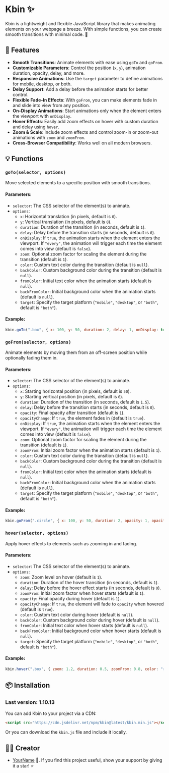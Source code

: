 
# Kbin ✨

Kbin is a lightweight and flexible JavaScript library that makes animating elements on your webpage a breeze. With simple functions, you can create smooth transitions with minimal code. 🌟

## 🚀 Features

- **Smooth Transitions**: Animate elements with ease using `goTo` and `goFrom`.
- **Customizable Parameters**: Control the position (`x`, `y`), animation duration, opacity, delay, and more.
- **Responsive Animations**: Use the `target` parameter to define animations for mobile, desktop, or both.
- **Delay Support**: Add a delay before the animation starts for better control.
- **Flexible Fade-In Effects**: With `goFrom`, you can make elements fade in and slide into view from any position.
- **On-Display Animations**: Start animations only when the element enters the viewport with `onDisplay`.
- **Hover Effects**: Easily add zoom effects on hover with custom duration and delay using `hover`.
- **Zoom & Scale**: Include zoom effects and control zoom-in or zoom-out animations with `zoom` and `zoomFrom`.
- **Cross-Browser Compatibility**: Works well on all modern browsers.

## 💡 Functions

### `goTo(selector, options)`
Move selected elements to a specific position with smooth transitions.

#### Parameters:
- `selector`: The CSS selector of the element(s) to animate.
- `options`:
  - `x`: Horizontal translation (in pixels, default is `0`).
  - `y`: Vertical translation (in pixels, default is `0`).
  - `duration`: Duration of the transition (in seconds, default is `1`).
  - `delay`: Delay before the transition starts (in seconds, default is `0`).
  - `onDisplay`: If `true`, the animation starts when the element enters the viewport. If `"every"`, the animation will trigger each time the element comes into view (default is `false`).
  - `zoom`: Optional zoom factor for scaling the element during the transition (default is `1`).
  - `color`: Custom text color during the transition (default is `null`).
  - `backColor`: Custom background color during the transition (default is `null`).
  - `fromColor`: Initial text color when the animation starts (default is `null`).
  - `backFromColor`: Initial background color when the animation starts (default is `null`).
  - `target`: Specify the target platform (`"mobile"`, `"desktop"`, or `"both"`, default is `"both"`).

#### Example:

```javascript
kbin.goTo(".box", { x: 100, y: 50, duration: 2, delay: 1, onDisplay: true, color: "red", backColor: "blue", target: "desktop" });
```

### `goFrom(selector, options)`
Animate elements by moving them from an off-screen position while optionally fading them in.

#### Parameters:
- `selector`: The CSS selector of the element(s) to animate.
- `options`:
  - `x`: Starting horizontal position (in pixels, default is `50`).
  - `y`: Starting vertical position (in pixels, default is `0`).
  - `duration`: Duration of the transition (in seconds, default is `1.5`).
  - `delay`: Delay before the transition starts (in seconds, default is `0`).
  - `opacity`: Final opacity after transition (default is `1`).
  - `opacityChange`: If `true`, the element fades in (default is `true`).
  - `onDisplay`: If `true`, the animation starts when the element enters the viewport. If `"every"`, the animation will trigger each time the element comes into view (default is `false`).
  - `zoom`: Optional zoom factor for scaling the element during the transition (default is `1`).
  - `zoomFrom`: Initial zoom factor when the animation starts (default is `1`).
  - `color`: Custom text color during the transition (default is `null`).
  - `backColor`: Custom background color during the transition (default is `null`).
  - `fromColor`: Initial text color when the animation starts (default is `null`).
  - `backFromColor`: Initial background color when the animation starts (default is `null`).
  - `target`: Specify the target platform (`"mobile"`, `"desktop"`, or `"both"`, default is `"both"`).

#### Example:
```javascript
kbin.goFrom(".circle", { x: 100, y: 50, duration: 2, opacity: 1, opacityChange: true, onDisplay: true, color: "red", backColor: "blue", target: "mobile" });
```

### `hover(selector, options)`
Apply hover effects to elements such as zooming in and fading.

#### Parameters:
- `selector`: The CSS selector of the element(s) to animate.
- `options`:
  - `zoom`: Zoom level on hover (default is `1`).
  - `duration`: Duration of the hover transition (in seconds, default is `1`).
  - `delay`: Delay before the hover effect starts (in seconds, default is `0`).
  - `zoomFrom`: Initial zoom factor when hover starts (default is `1`).
  - `opacity`: Final opacity during hover (default is `1`).
  - `opacityChange`: If `true`, the element will fade to `opacity` when hovered (default is `true`).
  - `color`: Custom text color during hover (default is `null`).
  - `backColor`: Custom background color during hover (default is `null`).
  - `fromColor`: Initial text color when hover starts (default is `null`).
  - `backFromColor`: Initial background color when hover starts (default is `null`).
  - `target`: Specify the target platform (`"mobile"`, `"desktop"`, or `"both"`, default is `"both"`).

#### Example:
```javascript
kbin.hover(".box", { zoom: 1.2, duration: 0.5, zoomFrom: 0.8, color: "red", backColor: "blue", target: "both" });
```


## 📦 Installation

### Last version: 1.10.13
You can add Kbin to your project via a CDN:

```html
<script src="https://cdn.jsdelivr.net/npm/kbin@latest/kbin.min.js"></script>
```

Or you can download the `kbin.js` file and include it locally.

## 👨‍💻 Creator

- [YourName](https://github.com/YourGitHubUsername) 🚀. If you find this project useful, show your support by giving it a star! ⭐️
